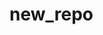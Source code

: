 # new_repo

<!-- Security scan triggered at 2025-09-02 17:11:40 -->

<!-- Security scan triggered at 2025-09-02 17:18:03 -->

<!-- Security scan triggered at 2025-09-02 17:19:31 -->

<!-- Security scan triggered at 2025-09-02 17:21:06 -->

<!-- Security scan triggered at 2025-09-02 19:33:21 -->

<!-- Security scan triggered at 2025-09-02 19:38:21 -->

<!-- Security scan triggered at 2025-09-02 19:39:33 -->

<!-- Security scan triggered at 2025-09-09 06:02:49 -->